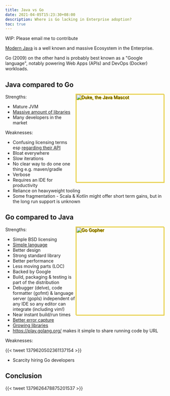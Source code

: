 ```yaml
---
title: Java vs Go
date: 2021-04-05T15:23:30+08:00
description: Where is Go lacking in Enterprise adoption?
toc: true
---
```


<style>
img {
float: right;
height: 20em;
filter: drop-shadow(1px 1px 0 gold)
        drop-shadow(-1px -1px 0 gold);
}
</style>

WIP: Please email me to contribute

[Modern Java](https://github.com/binkley/modern-java-practices) is a well known
and massive Ecosystem in the Enterprise.

Go (2009) on the other hand is probably best known as a "Google language",
notably powering Web Apps (APIs) and DevOps (Docker) workloads.


## Java compared to Go

<img src="https://s.natalian.org/2021-04-05/duke.svg" alt="Duke, the Java Mascot" >

Strengths:

- Mature JVM
- [Massive amount of libraries](https://mvnrepository.com/)
- Many developers in the market

Weaknesses:

- Confusing licensing terms esp [regarding their API](https://news.ycombinator.com/item?id=26699106)
- Bloat everywhere
- Slow iterations
- No clear way to do one one thing e.g. maven/gradle
- Verbose
- Requires an IDE for productivity
- Reliance on heavyweight tooling
- Some fragmentation - Scala & Kotlin might offer short term gains, but in the long run support is unknown

## Go compared to Java

<img src="https://s.natalian.org/2021-04-05/gopher.svg" alt="Go Gopher">

Strengths:

- Simple BSD licensing
- [Simple language](https://golang.org/ref/spec)
- Better design
- Strong standard library
- Better performance
- Less moving parts (LOC)
- Backed by Google
- Build, packaging & testing is part of the distribution
- Debugger (delve), code formatter (gofmt) & language server (gopls) independent of any IDE so any editor can integrate (including vim!)
- Near instant build/run times
- [Better error capture](https://www.youtube.com/watch?v=Fh4AT4SC17U)
- [Growing libraries](https://pkg.go.dev/)
- <https://play.golang.org/> makes it simple to share running code by URL


Weaknesses:

{{< tweet 1379620502361137154 >}}

- Scarcity hiring Go developers

## Conclusion

{{< tweet 1379626478875201537 >}}
